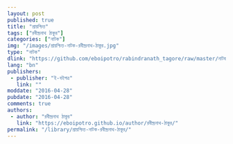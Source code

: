 ```yaml
---
layout: post
published: true
title: "প্রায়শ্চিত্ত"
tags: ["রবীন্দ্রনাথ ঠাকুর"]
categories: ["নাটক"]
img: "/images/প্রায়শ্চিত্ত-নাটক-রবীন্দ্রনাথ-ঠাকুর.jpg"
type: "নাটক"
dlink: "https://github.com/eboipotro/rabindranath_tagore/raw/master/নাটক/প্রায়শ্চিত্ত.epub"
lang: "bn"
publishers: 
 - publisher: "ই-বইপত্র"
   link: ""
moddate: "2016-04-28"
pubdate: "2016-04-28"
comments: true
authors: 
 - author: "রবীন্দ্রনাথ ঠাকুর"
   link: "https://eboipotro.github.io/author/রবীন্দ্রনাথ-ঠাকুর/"
permalink: "/library/প্রায়শ্চিত্ত-নাটক-রবীন্দ্রনাথ-ঠাকুর/"
---
```

